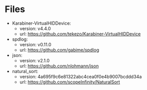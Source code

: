 # Files

* Karabiner-VirtualHIDDevice:
  * version: v4.4.0
  * url: https://github.com/tekezo/Karabiner-VirtualHIDDevice
* spdlog:
  * version: v0.11.0
  * url: https://github.com/gabime/spdlog
* json:
  * version: v2.1.0
  * url: https://github.com/nlohmann/json
* natural_sort:
  * version: 4a695f9c6e81322abc4cea0f0e4b9007bcddd34a
  * url: https://github.com/scopeInfinity/NaturalSort

